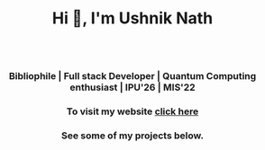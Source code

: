 <!--
<h2 style="style:center">USHNIK NATH </h2>
<br></br>
<h4>Bibliophile | Full stack Developer | Quantum Computing enthusiast | IPU'26 | MIS'22
See some of my works below.</h4>-->
<h1 align="center">Hi 👋, I'm Ushnik Nath</h1>
<br><br>
<h3 align="center">Bibliophile | Full stack Developer | Quantum Computing enthusiast | IPU'26 | MIS'22</h3>

<h3 align="center">To visit my website <a target="_blank" href="https://sputnik-42.github.io/website/">click here<a></h3>
<h3 align="center">See some of my projects below.</h3>






<!--
**SPUTnik-42/SPUTnik-42** is a ✨ _special_ ✨ repository because its `README.md` (this file) appears on your GitHub profile.

Here are some ideas to get you started:

- 🔭 I’m currently working on ...
- 🌱 I’m currently learning ...
- 👯 I’m looking to collaborate on ...
- 🤔 I’m looking for help with ...
- 💬 Ask me about ...
- 📫 How to reach me: ...
- 😄 Pronouns: ...
- ⚡ Fun fact: ...
-->
